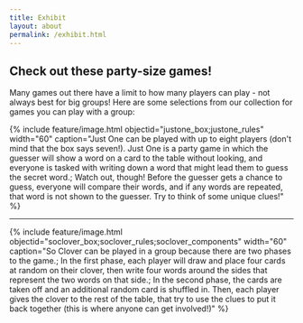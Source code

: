 ```yaml
---
title: Exhibit
layout: about
permalink: /exhibit.html
---
```


## Check out these party-size games!

Many games out there have a limit to how many players can play - not always best for big groups!  Here are some selections from our collection for games you can play with a group:

<pb>

{% include feature/image.html objectid="justone_box;justone_rules" width="60" caption="Just One can be played with up to eight players (don't mind that the box says seven!).  Just One is a party game in which the guesser will show a word on a card to the table without looking, and everyone is tasked with writing down a word that might lead them to guess the secret word.; Watch out, though!  Before the guesser gets a chance to guess, everyone will compare their words, and if any words are repeated, that word is not shown to the guesser.  Try to think of some unique clues!" %}

-------

<pb>

{% include feature/image.html objectid="soclover_box;soclover_rules;soclover_components" width="60" caption="So Clover can be played in a group because there are two phases to the game.; In the first phase, each player will draw and place four cards at random on their clover, then write four words around the sides that represent the two words on that side.; In the second phase, the cards are taken off and an additional random card is shuffled in.  Then, each player gives the clover to the rest of the table, that try to use the clues to put it back together (this is where anyone can get involved!)" %}